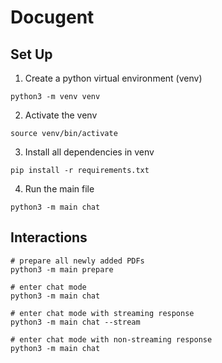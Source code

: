 # Docugent

## Set Up

1. Create a python virtual environment (venv)
```
python3 -m venv venv
```
2. Activate the venv
```
source venv/bin/activate
```
3. Install all dependencies in venv
```
pip install -r requirements.txt
```
4. Run the main file
```
python3 -m main chat
```


## Interactions
```
# prepare all newly added PDFs
python3 -m main prepare 

# enter chat mode
python3 -m main chat

# enter chat mode with streaming response
python3 -m main chat --stream

# enter chat mode with non-streaming response
python3 -m main chat
```